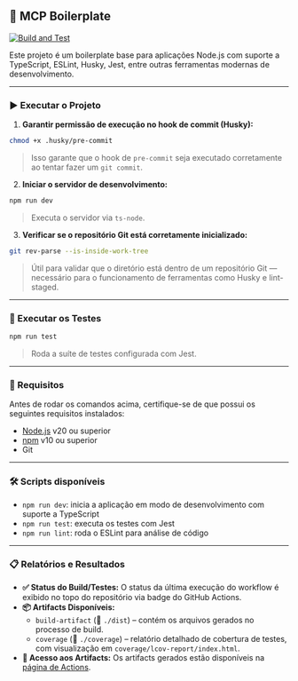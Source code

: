 ## 🧱 MCP Boilerplate

[![Build and Test](https://github.com/br-silvano/mcp-todo/actions/workflows/build.yml/badge.svg)](https://github.com/br-silvano/mcp-todo/actions/workflows/build.yml)

Este projeto é um boilerplate base para aplicações Node.js com suporte a TypeScript, ESLint, Husky, Jest, entre outras ferramentas modernas de desenvolvimento.

---

### ▶️ Executar o Projeto

1. **Garantir permissão de execução no hook de commit (Husky):**

```bash
chmod +x .husky/pre-commit
```

> Isso garante que o hook de `pre-commit` seja executado corretamente ao tentar fazer um `git commit`.

2. **Iniciar o servidor de desenvolvimento:**

```bash
npm run dev
```

> Executa o servidor via `ts-node`.

3. **Verificar se o repositório Git está corretamente inicializado:**

```bash
git rev-parse --is-inside-work-tree
```

> Útil para validar que o diretório está dentro de um repositório Git — necessário para o funcionamento de ferramentas como Husky e lint-staged.

---

### 🧪 Executar os Testes

```bash
npm run test
```

> Roda a suíte de testes configurada com Jest.

---

### 📌 Requisitos

Antes de rodar os comandos acima, certifique-se de que possui os seguintes requisitos instalados:

- [Node.js](https://nodejs.org/) v20 ou superior
- [npm](https://www.npmjs.com/) v10 ou superior
- Git

---

### 🛠️ Scripts disponíveis

- `npm run dev`: inicia a aplicação em modo de desenvolvimento com suporte a TypeScript
- `npm run test`: executa os testes com Jest
- `npm run lint`: roda o ESLint para análise de código

---

### 📋 Relatórios e Resultados

- **✅ Status do Build/Testes:** O status da última execução do workflow é exibido no topo do repositório via badge do GitHub Actions.
- **📦 Artifacts Disponíveis:**
  - `build-artifact` (📁 `./dist`) – contém os arquivos gerados no processo de build.
  - `coverage` (📁 `./coverage`) – relatório detalhado de cobertura de testes, com visualização em `coverage/lcov-report/index.html`.
- **🔗 Acesso aos Artifacts:** Os artifacts gerados estão disponíveis na [página de Actions](https://github.com/br-silvano/mcp-todo/actions).
